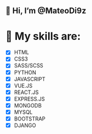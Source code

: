 ## 👋 Hi, I’m @MateoDi9z
# 👀 My skills are:
- [x] HTML
- [x] CSS3
- [x] SASS/SCSS
- [x] PYTHON
- [x] JAVASCRIPT
- [x] VUE.JS
- [x] REACT.JS
- [x] EXPRESS.JS
- [x] MONGODB
- [x] MYSQL
- [x] BOOTSTRAP
- [x] DJANGO
